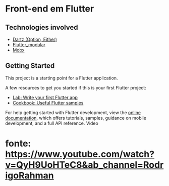 # Front-end em Flutter

## Technologies involved

- [Dartz (Option, Either)](https://pub.dev/packages/dartz)
- [Flutter_modular](https://www.google.com/search?q=flutter+modulkar&oq=flutter++modulkar&aqs=chrome..69i57j0i13i512j0i13i30l8.2811j0j9&sourceid=chrome&ie=UTF-8)
- [Mobx](https://blog.flutterando.com.br/guia-completo-do-mobx-11d20391428e)

## Getting Started

This project is a starting point for a Flutter application.

A few resources to get you started if this is your first Flutter project:

- [Lab: Write your first Flutter app](https://docs.flutter.dev/get-started/codelab)
- [Cookbook: Useful Flutter samples](https://docs.flutter.dev/cookbook)

For help getting started with Flutter development, view the
[online documentation](https://docs.flutter.dev/), which offers tutorials,
samples, guidance on mobile development, and a full API reference. Video

# fonte: https://www.youtube.com/watch?v=QyH9UoHTeC8&ab_channel=RodrigoRahman
